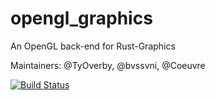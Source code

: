 opengl_graphics
===============

An OpenGL back-end for Rust-Graphics

Maintainers: @TyOverby, @bvssvni, @Coeuvre

[![Build Status](https://travis-ci.org/PistonDevelopers/opengl_graphics.svg)](https://travis-ci.org/PistonDevelopers/opengl_graphics)
